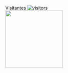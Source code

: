 Visitantes ![visitors](https://visitor-badge.glitch.me/badge?page_id=page.id)
</br>
<img height="180em" src="https://github-readme-stats.vercel.app/api?username=angelusinferni&show_icons=true&hide_border=true&&count_private=true&include_all_commits=true" />
</br>
<!--START_SECTION:waka-->
<!--END_SECTION:waka-->
